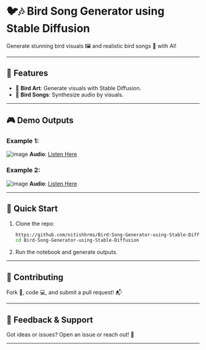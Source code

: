 
# 🐦🎶 Bird Song Generator using Stable Diffusion  

Generate stunning bird visuals 🖼️ and realistic bird songs 🎵 with AI!  

---

## 🌟 Features  
- 🎨 **Bird Art**: Generate visuals with Stable Diffusion.  
- 🎵 **Bird Songs**: Synthesize audio by visuals.  
---

## 🎮 Demo Outputs  

### Example 1:
![image](https://github.com/user-attachments/assets/e18de42d-9514-4f7b-b168-b6438f5c2eb0)
**Audio**: [Listen Here](static/audio/hummingbird_song.mp3)  

### Example 2: 
![image](https://github.com/user-attachments/assets/f77a95d0-79a6-460b-b796-8ecee3057007)
**Audio**: [Listen Here](static/audio/eagle_song.mp3)  

---

## 🚀 Quick Start  

1. Clone the repo:  
   ```bash
   https://github.com/nitishhrms/Bird-Song-Generator-using-Stable-Diffusion.git
   cd Bird-Song-Generator-using-Stable-Diffusion
   ```  
2. Run the notebook and generate outputs.

---

## 🤝 Contributing  
Fork 🍴, code 💻, and submit a pull request! 📬  

---

## 📢 Feedback & Support  
Got ideas or issues? Open an issue or reach out! 🐛  

--- 
